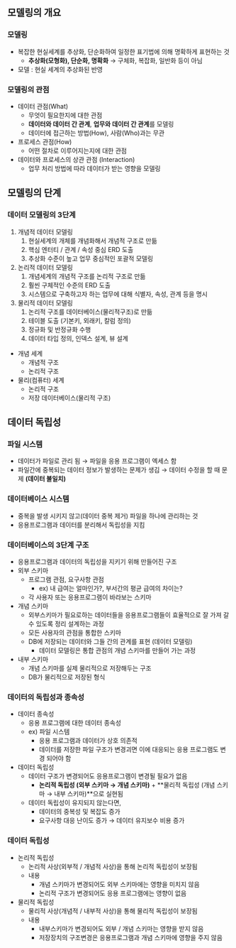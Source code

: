 ## 모델링의 개요

### 모델링

- 복잡한 현실세계를 추상화, 단순화하여 일정한 표기법에 의해 명확하게 표현하는 것
    - **추상화(모형화), 단순화, 명확화** → 구체화, 복잡화, 일반화 등이 아님
- 모델 : 현실 세계의 추상화된 반영

### 모델링의 관점

- 데이터 관점(What)
    - 무엇이 필요한지에 대한 관점
    - **데이터와 데이터 간 관계**, **업무와 데이터 간 관계**를 모델링
    - 데이터에 접근하는 방법(How), 사람(Who)과는 무관
- 프로세스 관점(How)
    - 어떤 절차로 이루어지는지에 대한 관점
- 데이터와 프로세스의 상관 관점 (Interaction)
    - 업무 처리 방법에 따라 데이터가 받는 영향을 모델링

## 모델링의 단계

### 데이터 모델링의 3단계

1. 개념적 데이터 모델링
    1. 현실세계의 개체를 개념화해서 개념적 구조로 만듦
    2. 핵심 엔터티 / 관계 / 속성 중심 ERD 도출
    3. 추상화 수준이 높고 업무 중심적인 포괄적 모델링
2. 논리적 데이터 모델링
    1. 개념세계의 개념적 구조를 논리적 구조로 만듦
    2. 훨씬 구체적인 수준의 ERD 도출
    3. 시스템으로 구축하고자 하는 업무에 대해 식별자, 속성, 관계 등을 명시
3. 물리적 데이터 모델링
    1. 논리적 구조를 데이터베이스(물리적구조)로 만듦
    2. 테이블 도출 (기본키, 외래키, 칼럼 정의)
    3. 정규화 및 반정규화 수행
    4. 데이터 타입 정의, 인덱스 설계, 뷰 설계
- 개념 세계
    - 개념적 구조
    - 논리적 구조
- 물리(컴퓨터) 세계
    - 논리적 구조
    - 저장 데이터베이스(물리적 구조)

## 데이터 독립성

### 파일 시스템

- 데이터가 파일로 관리 됨 → 파일을 응용 프로그램이 엑세스 함
- 파일간에 중복되는 데이터 정보가 발생하는 문제가 생김 → 데이터 수정을 할 때 문제 **(데이터 불일치)**

### 데이터베이스 시스템

- 중복을 발생 시키지 않고(데이터 중복 제거) 파일을 하나에 관리하는 것
- 응용프로그램과 데이터를 분리해서 독립성을 지킴

### 데이터베이스의 3단계 구조

- 응용프로그램과 데이터의 독립성을 지키기 위해 만들어진 구조
- 외부 스키마
    - 프로그램 관점, 요구사항 관점
        - ex) 내 급여는 얼마인가?, 부서간의 평균 급여의 차이는?
    - 각 사용자 또는 응용프로그램이 바라보는 스키마
- 개념 스키마
    - 외부스키마가 필요로하는 데이터들을 응용프로그램들이 효율적으로 잘 가져 갈 수 있도록 정리 설계하는 과정
    - 모든 사용자의 관점을 통합한 스키마
    - DB에 저장되는 데이터와 그들 간의 관계를 표현 (데이터 모델링)
        - 데이터 모델링은 통합 관점의 개념 스키마를 만들어 가는 과정
- 내부 스키마
    - 개념 스키마를 실제 물리적으로 저장해두는 구조
    - DB가 물리적으로 저장된 형식

### 데이터의 독립성과 종속성

- 데이터 종속성
    - 응용 프로그램에 대한 데이터 종속성
    - ex) 파일 시스템
        - 응용 프로그램과 데이터가 상호 의존적
        - 데이터를 저장한 파일 구조가 변경괴면 이에 대응되는 응용 프로그램도 변경 되어야 함
- 데이터 독립성
    - 데이터 구조가 변경되어도 응용프로그램이 변경될 필요가 없음
        - **논리적 독립성 (외부 스키마 → 개념 스키마)** + **물리적 독립성 (개념 스키마 → 내부 스키마)**으로 실현됨
    - 데이터 독립성이 유지되지 않는다면,
        - 데이터의 중복성 및 복잡도 증가
        - 요구사항 대응 난이도 증가 → 데이터 유지보수 비용 증가

### 데이터 독립성

- 논리적 독립성
    - 논리적 사상(외부적 / 개념적 사상)을 통해 논리적 독립성이 보장됨
    - 내용
        - 개념 스키마가 변경되어도 외부 스키마에는 영향을 미치지 않음
        - 논리적 구조가 변경되어도 응용 프로그램에는 영향이 없음
- 물리적 독립성
    - 물리적 사상(개념적 / 내부적 사상)을 통해 물리적 독립성이 보장됨
    - 내용
        - 내부스키마가 변경되어도 외부 / 개념 스키마는 영향을 받지 않음
        - 저장장치의 구조변경은 응용프로그램과 개념 스키마에 영향을 주지 않음